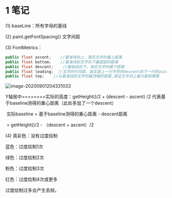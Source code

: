 # 1 笔记

(1) baseLine：所有字母的基线

(2) paint.getFontSpacing()  文字间距

(3) FontMetrics：

```java
public float ascent;    //基准线向上，真实文字的最上距离
public float bottom;    //基准线到文字向下最底部的距离
public float descent;    //基础线向下，真实文字的最下距离
public float leading;  //文字的行间距，其实是上一行字符的descent到下一行的ascent之间的距离
public float top;    //从基准线到文字的最顶端的距离,表征文字向上最大能到哪里
```

![image-20200901204331033](C:\Users\Administrator\AppData\Roaming\Typora\typora-user-images\image-20200901204331033.png)



Y轴居中========实际的高度：getHeight()/2 +  (descent - ascent) /2     代表基于baseline测得的重心距离（此处多加了一个descent）

​          实际baseline =   基于baseline测得的重心距离  - descent距离

​                                  = getHeight()/2 - （descent + ascent）/2

(4)  真彩色：没有过度绘制

蓝色：过度绘制1次

绿色：过度绘制2次

粉色：过度绘制3次

红色：过度绘制4次或更多

过度绘制过多会产生丢帧。
